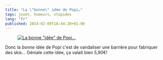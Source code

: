 ```yaml
---
title: "La \"bonne\" idée de Popi…"
tags: jouet, humeurs, stupides
lang: "fr"
published: 2014-02-09T18:44:20+01:00
---
```


<figure class="object-center">
    <a href="/images/bonne-idee-de-popi.jpg"><img loading="lazy" src="/images/660x/bonne-idee-de-popi.jpg" alt='La bonne "idée" de Popi…'></a>
</figure>

Donc la *bonne* idée de Popi c'est de vandaliser une barrière pour fabriquer des
skis… Géniale cette idée, ça valait bien 5,90€!
